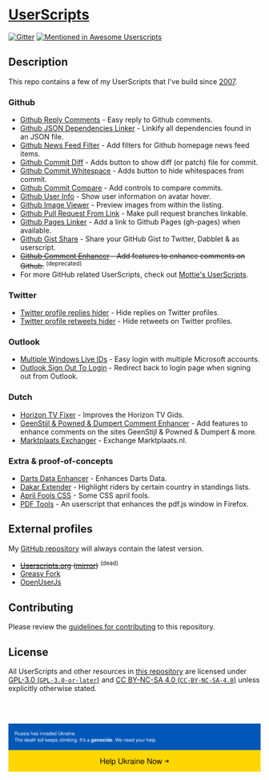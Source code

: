 # [UserScripts](https://github.com/jerone/UserScripts)

[![Gitter](https://badges.gitter.im/Join%20Chat.svg)](https://gitter.im/jerone/UserScripts?utm_source=badge&utm_medium=badge&utm_campaign=pr-badge)
[![Mentioned in Awesome Userscripts](https://awesome.re/mentioned-badge.svg)](https://github.com/brunocvcunha/awesome-userscripts#readme)

## Description

This repo contains a few of my UserScripts that I've build since [2007](http://userscripts-mirror.org/users/jerone).

### Github

-   [Github Reply Comments](https://github.com/jerone/UserScripts/tree/master/Github_Reply_Comments#readme) - Easy reply to Github comments.
-   [Github JSON Dependencies Linker](https://github.com/jerone/UserScripts/tree/master/Github_JSON_Dependencies_Linker#readme) - Linkify all dependencies found in an JSON file.
-   [Github News Feed Filter](https://github.com/jerone/UserScripts/tree/master/Github_News_Feed_Filter#readme) - Add filters for Github homepage news feed items.
-   [Github Commit Diff](https://github.com/jerone/UserScripts/tree/master/Github_Commit_Diff#readme) - Adds button to show diff (or patch) file for commit.
-   [Github Commit Whitespace](https://github.com/jerone/UserScripts/tree/master/Github_Commit_Whitespace#readme) - Adds button to hide whitespaces from commit.
-   [Github Commit Compare](https://github.com/jerone/UserScripts/tree/master/GitHub_Commit_Compare#readme) - Add controls to compare commits.
-   [Github User Info](https://github.com/jerone/UserScripts/tree/master/Github_User_Info#readme) - Show user information on avatar hover.
-   [Github Image Viewer](https://github.com/jerone/UserScripts/tree/master/Github_Image_Viewer#readme) - Preview images from within the listing.
-   [Github Pull Request From Link](https://github.com/jerone/UserScripts/tree/master/Github_Pull_Request_From#readme) - Make pull request branches linkable.
-   [Github Pages Linker](https://github.com/jerone/UserScripts/tree/master/Github_Pages_Linker#readme) - Add a link to Github Pages (gh-pages) when available.
-   [Github Gist Share](https://github.com/jerone/UserScripts/tree/master/Github_Gist_Share#readme) - Share your GitHub Gist to Twitter, Dabblet & as userscript.
-   ~~[Github Comment Enhancer](https://github.com/jerone/UserScripts/tree/master/Github_Comment_Enhancer#readme) - Add features to enhance comments on Github.~~ <sup>(deprecated)</sup>
- For more GitHub related UserScripts, check out [Mottie's UserScripts](https://github.com/Mottie/GitHub-userscripts#readme).

### Twitter

-   [Twitter profile replies hider](https://github.com/jerone/UserScripts/tree/master/Twitter_profile_replies_hider#readme) - Hide replies on Twitter profiles.
-   [Twitter profile retweets hider](https://github.com/jerone/UserScripts/tree/master/Twitter_profile_retweets_hider#readme) - Hide retweets on Twitter profiles.

### Outlook

-   [Multiple Windows Live IDs](https://github.com/jerone/UserScripts/tree/master/Multiple_Windows_Live_IDs#readme) - Easy login with multiple Microsoft accounts.
-   [Outlook Sign Out To Login](https://github.com/jerone/UserScripts/tree/master/Outlook_Sign_Out_To_Login#readme) - Redirect back to login page when signing out from Outlook.

### Dutch

-   [Horizon TV Fixer](https://github.com/jerone/UserScripts/tree/master/Horizon_TV_Fixer#readme) - Improves the Horizon TV Gids.
-   [GeenStijl & Powned & Dumpert Comment Enhancer](https://github.com/jerone/UserScripts/tree/master/GeenStijl_Powned_Dumpert_Comment_Enhancer#readme) - Add features to enhance comments on the sites GeenStijl & Powned & Dumpert & more.
-   [Marktplaats Exchanger](https://github.com/jerone/UserScripts/tree/master/Marktplaats_Exchanger#readme) - Exchange Marktplaats.nl.

### Extra & proof-of-concepts

-   [Darts Data Enhancer](https://github.com/jerone/UserScripts/tree/master/Darts_Data_Enhancer#readme) - Enhances Darts Data.
-   [Dakar Extender](https://github.com/jerone/UserScripts/tree/master/Dakar_Extender#readme) - Highlight riders by certain country in standings lists.
-   [April Fools CSS](https://github.com/jerone/UserScripts/tree/master/April_Fools_CSS#readme) - Some CSS april fools.
-   [PDF Tools](https://github.com/jerone/UserScripts/tree/master/PDF_Tools#readme) - An userscript that enhances the pdf.js window in Firefox.

## External profiles

My [GitHub repository](https://github.com/jerone/UserScripts) will always contain the latest version.

-   ~~[Userscripts.org](http://userscripts.org/users/jerone) ([mirror](http://userscripts-mirror.org/users/jerone))~~ <sup>(dead)</sup>
-   [Greasy Fork](https://greasyfork.org/users/15)
-   [OpenUserJs](https://openuserjs.org/users/jerone)

## Contributing

Please review the [guidelines for contributing](https://github.com/jerone/UserScripts/blob/master/CONTRIBUTING.md) to this repository.

## License

All UserScripts and other resources in [this repository](https://github.com/jerone/UserScripts) are licensed under [GPL-3.0 (`GPL-3.0-or-later`)](https://github.com/jerone/UserScripts/blob/master/LICENSE.txt) and [CC BY-NC-SA 4.0 (`CC-BY-NC-SA-4.0`)](https://creativecommons.org/licenses/by-nc-sa/4.0/legalcode) unless explicitly otherwise stated.

<br/>
<br/>

[![Stand With Ukraine](https://raw.githubusercontent.com/vshymanskyy/StandWithUkraine/main/banner2-direct.svg)](https://stand-with-ukraine.pp.ua)
